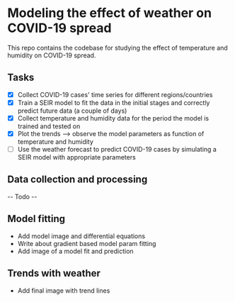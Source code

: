 # Modeling the effect of weather on COVID-19 spread
This repo contains the codebase for studying the effect of temperature and humidity on COVID-19 spread.

## Tasks
+ [X] Collect COVID-19 cases' time series for different regions/countries
+ [X] Train a SEIR model to fit the data in the initial stages and correctly predict future data (a couple of days)
+ [X] Collect temperature and humidity data for the period the model is trained and tested on
+ [X] Plot the trends --> observe the model parameters as function of temperature and humidity
+ [ ] Use the weather forecast to predict COVID-19 cases by simulating a SEIR model with appropriate parameters

## Data collection and processing
-- Todo --

## Model fitting
* Add model image and differential equations
* Write about gradient based model param fitting
* Add image of a model fit and prediction

## Trends with weather
* Add final image with trend lines

